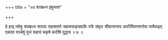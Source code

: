 +++
title = "०७ शतब्रध्न इषुस्तव"

+++

हे इन्द्र तवेषुः शतब्रध्नः शताग्रः सहस्रपर्णः सहस्रसङ्ख्याकैः पत्रैः संवृतः शीघ्रगमनाय अपरिमितगमनोवा सचैकइत् एकएव यञ्चेषुं युजं सहायं चकृषे करोषि युद्धाय ॥ ७ ॥